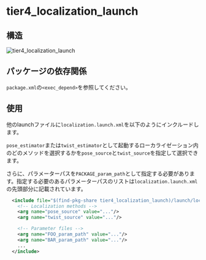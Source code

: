 # tier4_localization_launch

## 構造

![tier4_localization_launch](./localization_launch.drawio.svg)

## パッケージの依存関係

`package.xml`の`<exec_depend>`を参照してください。

## 使用

他のlaunchファイルに`localization.launch.xml`を以下のようにインクルードします。

`pose_estimator`または`twist_estimator`として起動するローカライゼーション内のどのメソッドを選択するかを`pose_source`と`twist_source`を指定して選択できます。

さらに、パラメーターパスを`PACKAGE_param_path`として指定する必要があります。指定する必要のあるパラメーターパスのリストは`localization.launch.xml`の先頭部分に記載されています。


```xml
  <include file="$(find-pkg-share tier4_localization_launch)/launch/localization.launch.xml">
    <!-- Localization methods -->
    <arg name="pose_source" value="..."/>
    <arg name="twist_source" value="..."/>

    <!-- Parameter files -->
    <arg name="FOO_param_path" value="..."/>
    <arg name="BAR_param_path" value="..."/>
    ...
  </include>
```

